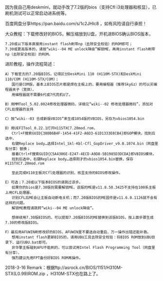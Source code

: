 因为我自己用deskmini，就动手改了7.2版的bios（支持Cfl i3处理器和核显），已刷机测试可以正常启动进系统等。

百度网盘分享https://pan.baidu.com/s/1c2JHlc8 ，如有风险请自行承担！

大众教程：下载修改好的BIOS，解压缩放到U盘，开机进BIOS确认BIOS版本，

    7.20或以下版本直接用instant flash刷带np（去除安全校验）的ROM即可；
    7.30或更高版本的，请按“wiki--04 ME unlock降级”解锁ME，再用instant flash刷带np（去除安全校验）的ROM。

进阶教程，操作流程简述：

    A）下载官方的7.20版BIOS，记得区分DeskMini 110 (H110M-STX)和DeskMini 110/COM (H110M-STX/COM)；
       国行是COM版，基本上BIOS芯片都是焊在主板上的，要用编程器（推荐SkyGz）的可以买编程器夹子（宽体），
       用编程器就不需要6代或7代亮机U了。
    
    B）用MMTool_5.02.0024修改处理器微码，详细见“wiki--02 修改处理器微码”，添加对CFL处理器的支持

    C）按“wiki--03 合成新版VBIOS”来生成1054版的VBIOS，另存为vbios1054.bin

    D）用UEFITool_0.22.1打开H11STXC7.20mod.rom，
       Ctrl+F搜索GUID{380B6B4F-1454-41F2-A6D3-61D1333E8CB4}即GOP模块，找到后选中，
       右键Replace body…选择Intel_Skl-Kbl-Cfl_GopDriver_v9.0.1074.bin（网盘里有分享）替换；
       接着Ctrl+F搜索GUID{C5A4306E-E247-4ECD-A9D8-5B1985D3DCDA}即VBIOS模块，
       找到后选中，右键Replace body…选择刚才的vbios1054.bin替换，保存H11STXC7.20mod.rom
   
       至此完成H110主板对Cfl处理器的识别、核显支持的BIOS修改操作。
       
    E）可选；7.20或以下版本BIOS的请跳过该步。
       如果你的bios是7.30版则需要解锁ME，该版的ME是v11.8.50.3425不支持在100系主板上用CFL处理器，
       识别CFL后ME会让主板自动断电关机；而7.20版BIOS的ME固件是v11.6.0.1126就不会有这样的问题。
       解锁ME教程请跳转“wiki--04 ME unlock降级”。
       
       想继续用7.30版BIOS的，可以提取7.20版BIOS的ME替换到该版BIOS，按上面步骤生成7.30的修改版BIOS。

    F）最后用AFUWIN刷修改好的BIOS，AFUWIN里不要选自动重启、万一操作出错还能补救。
       想用instant flash更新BIOS的，请用UBU工具去除安全校验：将BIOS ROM放到UBU目录下、运行UBU.bat即可。
       非华擎主板碰到AFU不能刷的，可以尝试用Intel Flash Programming Tool（网盘里有分享），
       强烈建议先用FPT备份好BIOS ROM再操作。
       
   2018-3-16 Remark：根据ftp://asrock.cn/BIOS/1151/H310M-STX(L0.99)ROM.zip ，H310M-STX也在路上了。    
       
